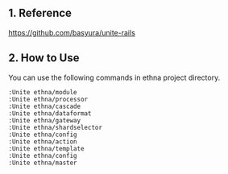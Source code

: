 ## 1. Reference

https://github.com/basyura/unite-rails

## 2. How to Use

You can use the following commands in ethna project directory.

```
:Unite ethna/module
:Unite ethna/processor
:Unite ethna/cascade
:Unite ethna/dataformat
:Unite ethna/gateway
:Unite ethna/shardselector
:Unite ethna/config
:Unite ethna/action
:Unite ethna/template
:Unite ethna/config
:Unite ethna/master
```
